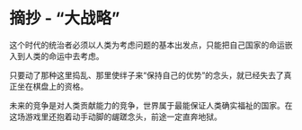 # 摘抄 - “大战略”

这个时代的统治者必须以人类为考虑问题的基本出发点，只能把自己国家的命运嵌入到人类的命运中去考虑。

只要动了那种这里捣乱、那里使绊子来“保持自己的优势”的念头，就已经失去了真正坐在棋盘上的资格。

未来的竞争是对人类贡献能力的竞争，世界属于最能保证人类确实福祉的国家。在这场游戏里还抱着动手动脚的龌蹉念头，前途一定直奔地狱。